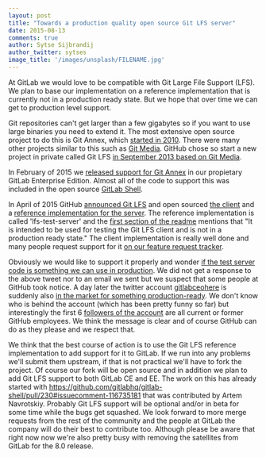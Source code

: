 ```yaml
---
layout: post
title: "Towards a production quality open source Git LFS server"
date: 2015-08-13
comments: true
author: Sytse Sijbrandij
author_twitter: sytses
image_title: '/images/unsplash/FILENAME.jpg'
---
```


At GitLab we would love to be compatible with Git Large File Support (LFS).
We plan to base our implementation on a reference implementation that is currently not in a production ready state.
But we hope that over time we can get to production level support.

<!-- more -->

Git repositories can't get larger than a few gigabytes so if you want to use large binaries you need to extend it.
The most extensive open source project to do this is Git Annex, which [started in 2010](https://en.wikipedia.org/wiki/Git-annex).
There were many other projects similar to this such as [Git Media](https://github.com/alebedev/git-media).
GitHub chose so start a new project in private called Git LFS [in September 2013 based on Git Media](https://github.com/github/git-lfs/commit/d8f780329b64e789553bc8ccccfb993ebc430325).

In February of 2015 we [released support for Git Annex](https://about.gitlab.com/2015/02/17/gitlab-annex-solves-the-problem-of-versioning-large-binaries-with-git/) in our propietary GitLab Enterprise Edition.
Almost all of the code to support this was included in the open source [GitLab Shell](https://github.com/gitlabhq/gitlab-shell).

In April of 2015 GitHub [announced Git LFS](https://github.com/blog/1986-announcing-git-large-file-storage-lfs) and open sourced [the client](https://github.com/github/git-lfs) and a [reference implementation for the server](https://github.com/github/lfs-test-server).
The reference implementation is called 'lfs-test-server' and the [first section of the readme](https://github.com/github/lfs-test-server#lfs-test-server) mentions that "It is intended to be used for testing the Git LFS client and is not in a production ready state."
The client implementation is really well done and many people request support for it [on our feature request tracker](http://feedback.gitlab.com/forums/176466-general/suggestions/7502608-git-large-file-storage-lfs-support).

Obviously we would like to support it properly and wonder [if the test server code is something we can use in production](https://twitter.com/gitlab/status/623089117983821824).
We did not get a response to the above tweet nor to an email we sent but we suspect that some people at GitHub took notice.
A day later the twitter account [gitlabceohere](https://twitter.com/gitlabceohere) is suddenly also [in the market for something production-ready](https://twitter.com/gitlabceohere/status/623521722424295425).
We don't know who is behind the account (which has been pretty funny so far) but interestingly the first 6 [followers of the account](https://twitter.com/gitlabceohere/followers) are all current or former GitHub employees.
We think the message is clear and of course GitHub can do as they please and we respect that.

We think that the best course of action is to use the Git LFS reference implementation to add support for it to GitLab.
If we run into any problems we'll submit them upstream, if that is not practical we'll have to fork the project.
Of course our fork will be open source and in addition we plan to add Git LFS support to both GitLab CE and EE.
The work on this has already started with https://github.com/gitlabhq/gitlab-shell/pull/230#issuecomment-116735181 that was contributed by Artem Navrotskiy.
Probably Git LFS support will be optional and/or in beta for some time while the bugs get squashed.
We look forward to more merge requests from the rest of the community and the people at GitLab the company will do their best to contribute too.
Although please be aware that right now now we're also pretty busy with removing the satellites from GitLab for the 8.0 release.
